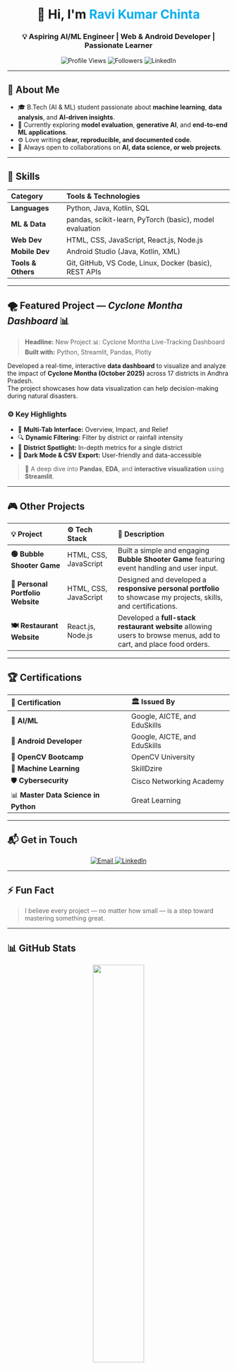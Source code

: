 <!-- Header -->
<h1 align="center">👋 Hi, I'm <span style="color:#00AEEF;">Ravi Kumar Chinta</span></h1>
<h3 align="center">💡 Aspiring AI/ML Engineer | Web & Android Developer | Passionate Learner</h3>

<p align="center">
  <img src="https://komarev.com/ghpvc/?username=chinta-ravi-kumar&label=Profile%20Views&color=blue&style=for-the-badge" alt="Profile Views" />
  <img src="https://img.shields.io/github/followers/chinta-ravi-kumar?style=for-the-badge&color=brightgreen" alt="Followers" />
  <img src="https://img.shields.io/badge/LinkedIn-Chinta%20Ravi%20Kumar-blue?style=for-the-badge&logo=linkedin" alt="LinkedIn" />
</p>

---
## 🧠 About Me

- 🎓 B.Tech (AI & ML) student passionate about **machine learning**, **data analysis**, and **AI-driven insights**.  
- 🌱 Currently exploring **model evaluation**, **generative AI**, and **end-to-end ML applications**.  
- ⚙️ Love writing **clear, reproducible, and documented code**.  
- 💬 Always open to collaborations on **AI, data science, or web projects**.

---

## 🧰 Skills

| Category | Tools & Technologies |
|:-----------|:----------------------|
| **Languages** | Python, Java, Kotlin, SQL |
| **ML & Data** | pandas, scikit-learn, PyTorch (basic), model evaluation |
| **Web Dev** | HTML, CSS, JavaScript, React.js, Node.js |
| **Mobile Dev** | Android Studio (Java, Kotlin, XML) |
| **Tools & Others** | Git, GitHub, VS Code, Linux, Docker (basic), REST APIs |

---
## 🌪️ Featured Project — *Cyclone Montha Dashboard* 📊

> **Headline:** New Project 📊: Cyclone Montha Live-Tracking Dashboard  
> **Built with:** Python, Streamlit, Pandas, Plotly

Developed a real-time, interactive **data dashboard** to visualize and analyze the impact of **Cyclone Montha (October 2025)** across 17 districts in Andhra Pradesh.  
The project showcases how data visualization can help decision-making during natural disasters.

### ⚙️ Key Highlights
- 📑 **Multi-Tab Interface:** Overview, Impact, and Relief  
- 🔍 **Dynamic Filtering:** Filter by district or rainfall intensity  
- 📍 **District Spotlight:** In-depth metrics for a single district  
- 🎨 **Dark Mode & CSV Export:** User-friendly and data-accessible  

> 🧠 A deep dive into **Pandas**, **EDA**, and **interactive visualization** using **Streamlit**.

---

## 🎮 Other Projects

| 💡 Project | ⚙️ Tech Stack | 📘 Description |
|:------------|:---------------|:----------------|
| **🟢 Bubble Shooter Game** | HTML, CSS, JavaScript | Built a simple and engaging **Bubble Shooter Game** featuring event handling and user input. |
| **💼 Personal Portfolio Website** | HTML, CSS, JavaScript | Designed and developed a **responsive personal portfolio** to showcase my projects, skills, and certifications. |
| **🍽️ Restaurant Website** | React.js, Node.js | Developed a **full-stack restaurant website** allowing users to browse menus, add to cart, and place food orders. |

---

## 🏆 Certifications

| 🧾 Certification | 🏛️ Issued By |
|:-----------------|:-------------|
| 🤖 **AI/ML** | Google, AICTE, and EduSkills |
| 📱 **Android Developer** | Google, AICTE, and EduSkills |
| 🧠 **OpenCV Bootcamp** | OpenCV University |
| 🧩 **Machine Learning** | SkillDzire |
| 🛡️ **Cybersecurity** | Cisco Networking Academy |
| 📊 **Master Data Science in Python** | Great Learning |

---

## 📬 Get in Touch

<p align="center">
  <a href="mailto:ravikumar.chinta@sasi.ac.in">
    <img src="https://img.shields.io/badge/Email-ravikumar.chinta@sasi.ac.in-red?style=for-the-badge&logo=gmail" alt="Email"/>
  </a>
  <a href="https://www.linkedin.com/in/chinta-ravi-kumar-a0">
    <img src="https://img.shields.io/badge/LinkedIn-Ravi%20Kumar%20Chinta-blue?style=for-the-badge&logo=linkedin" alt="LinkedIn"/>
  </a>
</p>

---

## ⚡ Fun Fact
> I believe every project — no matter how small — is a step toward mastering something great.

---

## 📊 GitHub Stats

<p align="center">
  <img width="48%" src="https://github-readme-stats.vercel.app/api?username=chinta-ravi-kumar&show_icons=true&theme=tokyonight" />
 
</p>

---

⭐ *“Code. Learn. Build. Repeat.” — My developer mantra.*
